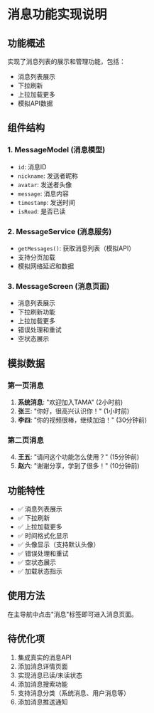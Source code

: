# 消息功能实现说明

## 功能概述
实现了消息列表的展示和管理功能，包括：
- 消息列表展示
- 下拉刷新
- 上拉加载更多
- 模拟API数据

## 组件结构

### 1. MessageModel (消息模型)
- `id`: 消息ID
- `nickname`: 发送者昵称
- `avatar`: 发送者头像
- `message`: 消息内容
- `timestamp`: 发送时间
- `isRead`: 是否已读

### 2. MessageService (消息服务)
- `getMessages()`: 获取消息列表（模拟API）
- 支持分页加载
- 模拟网络延迟和数据

### 3. MessageScreen (消息页面)
- 消息列表展示
- 下拉刷新功能
- 上拉加载更多
- 错误处理和重试
- 空状态展示

## 模拟数据

### 第一页消息
1. **系统消息**: "欢迎加入TAMA" (2小时前)
2. **张三**: "你好，很高兴认识你！" (1小时前)
3. **李四**: "你的视频很棒，继续加油！" (30分钟前)

### 第二页消息
4. **王五**: "请问这个功能怎么使用？" (15分钟前)
5. **赵六**: "谢谢分享，学到了很多！" (10分钟前)

## 功能特性

- ✅ 消息列表展示
- ✅ 下拉刷新
- ✅ 上拉加载更多
- ✅ 时间格式化显示
- ✅ 头像显示（支持默认头像）
- ✅ 错误处理和重试
- ✅ 空状态展示
- ✅ 加载状态指示

## 使用方法

在主导航中点击"消息"标签即可进入消息页面。

## 待优化项
1. 集成真实的消息API
2. 添加消息详情页面
3. 实现消息已读/未读状态
4. 添加消息搜索功能
5. 支持消息分类（系统消息、用户消息等）
6. 添加消息推送通知
